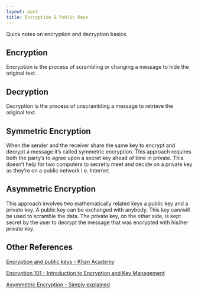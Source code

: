 ```yaml
---
layout: post
title: Encryption & Public Keys
---
```

Quick notes on encryption and decryption basics.

<!--more-->
## Encryption

Encryption is the process of scrambling or changing a message to hide the original text.

## Decryption

Decryption is the process of unscrambling a message to retrieve the original text.

## Symmetric Encryption

When the sender and the receiver share the same key to encrypt and decrypt a message it’s called symmetric encryption. This approach requires both the party’s to agree upon a secret key ahead of time in private. This doesn’t help for two computers to secretly meet and decide on a private key as they’re on a public network i.e. Internet.

## Asymmetric Encryption

This approach involves two mathematically related keys a public key and a private key. A public key can be exchanged with anybody. This key can/will be used to scramble the data. The private key, on the other side, is kept secret by the user to decrypt the message that was encrypted with his/her private key.

## Other References

[Encryption and public keys - Khan Academy](https://www.youtube.com/watch?v=6-JjHa-qLPk)

[Encryption 101 - Introduction to Encryption and Key Management](https://www.youtube.com/watch?v=Qese6SDh3LU)

[Asymmetric Encryption - Simply explained](https://www.youtube.com/watch?v=AQDCe585Lnc)
